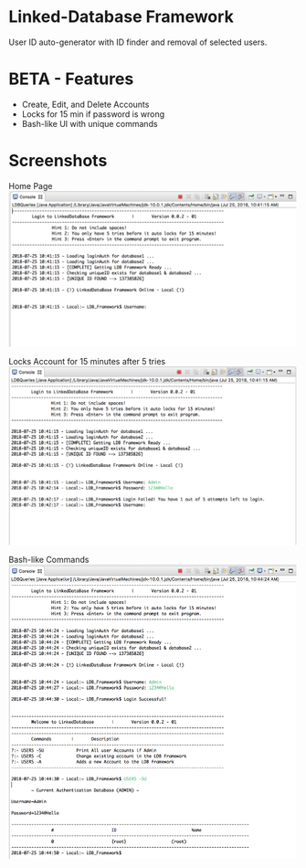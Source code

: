 # Linked-Database Framework
User ID auto-generator with ID finder and removal of selected users.

# BETA - Features 
* Create, Edit, and Delete Accounts 
* Locks for 15 min if password is wrong
* Bash-like UI with unique commands 

# Screenshots 

Home Page
![alt text](https://github.com/MrGambino/SinglyLinkedDatabaseWithIDFinder/blob/master/Screen%20Shot%202018-07-25%20at%2010.41.45%20AM.png) 

Locks Account for 15 minutes after 5 tries 
![alt text](https://github.com/MrGambino/SinglyLinkedDatabaseWithIDFinder/blob/master/Screen%20Shot%202018-07-25%20at%2010.42.52%20AM.png) 

Bash-like Commands 
![alt text](https://github.com/MrGambino/SinglyLinkedDatabaseWithIDFinder/blob/master/Screen%20Shot%202018-07-25%20at%2010.44.53%20AM.png) 
